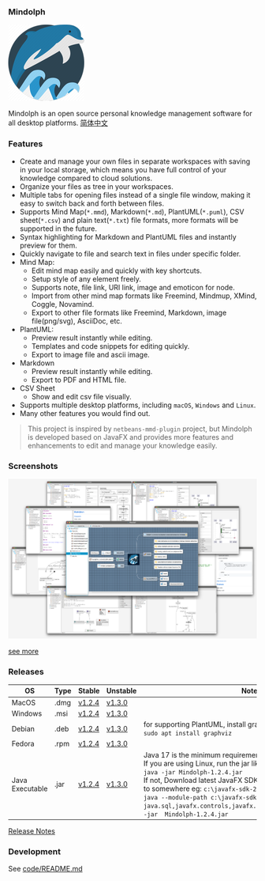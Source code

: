### Mindolph

![](./DemoWorkspace/app_30.png)

Mindolph is an open source personal knowledge management software for all desktop platforms. [简体中文](./docs/README_zh_CN.md)


### Features
* Create and manage your own files in separate workspaces with saving in your local storage, which means you have full control of your knowledge compared to cloud solutions.
* Organize your files as tree in your workspaces.
* Multiple tabs for opening files instead of a single file window, making it easy to switch back and forth between files.
* Supports Mind Map(`*.mmd`), Markdown(`*.md`), PlantUML(`*.puml`), CSV sheet(`*.csv`) and plain text(`*.txt`) file formats, more formats will be supported in the future.
* Syntax highlighting for Markdown and PlantUML files and instantly preview for them.
* Quickly navigate to file and search text in files under specific folder.
* Mind Map:
	* Edit mind map easily and quickly with key shortcuts.
	* Setup style of any element freely. 
	* Supports note, file link, URI link, image and emoticon for node.
	* Import from other mind map formats like Freemind, Mindmup, XMind, Coggle, Novamind.
	* Export to other file formats like Freemind, Markdown, image file(png/svg), AsciiDoc, etc.
* PlantUML:
	* Preview result instantly while editing.
	* Templates and code snippets for editing quickly.
	* Export to image file and ascii image.
* Markdown
	* Preview result instantly while editing.
	* Export to PDF and HTML file.
* CSV Sheet
	* Show and edit csv file visually.
* Supports multiple desktop platforms, including `macOS`, `Windows` and `Linux`.
* Many other features you would find out.

> This project is inspired by `netbeans-mmd-plugin` project, but Mindolph is developed based on JavaFX and provides more features and enhancements to edit and manage your knowledge easily.


### Screenshots
![](docs/main.png)

[see more](docs/screenshots.md)


### Releases

|OS|Type|Stable|Unstable|Note|
|----|----|----|----|----|
|MacOS|.dmg|[v1.2.4](https://github.com/mindolph/Mindolph/releases/download/v1.2.4/Mindolph-1.2.4.dmg)|[v1.3.0](https://github.com/mindolph/Mindolph/releases/download/v1.3.0/Mindolph-1.3.0.dmg)| |
|Windows|.msi|[v1.2.4](https://github.com/mindolph/Mindolph/releases/download/v1.2.4/Mindolph-1.2.4.msi)|[v1.3.0](https://github.com/mindolph/Mindolph/releases/download/v1.3.0/Mindolph-1.3.0.dmg)| |
|Debian|.deb|[v1.2.4](https://github.com/mindolph/Mindolph/releases/download/v1.2.4/Mindolph-1.2.4.deb)|[v1.3.0](https://github.com/mindolph/Mindolph/releases/download/v1.3.0/Mindolph-1.3.0.deb)|	for supporting PlantUML, install graphviz first:</br>  `sudo apt install graphviz`|
|Fedora|.rpm|[v1.2.4](https://github.com/mindolph/Mindolph/releases/download/v1.2.4/Mindolph-1.2.4.rpm)|[v1.3.0](https://github.com/mindolph/Mindolph/releases/download/v1.3.0/Mindolph-1.3.0.rpm)| |
|Java Executable|.jar|[v1.2.4](https://github.com/mindolph/Mindolph/releases/download/v1.2.4/Mindolph-1.2.4.jar)|[v1.3.0](https://github.com/mindolph/Mindolph/releases/download/v1.3.0/Mindolph-1.3.0.jar)| Java 17 is the minimum requirement to run this application. 	</br> If you are using Linux, run the jar like this:  </br> `java -jar Mindolph-1.2.4.jar`  </br> If not, Download latest JavaFX SDK for your platform and extract to somewhere eg: `c:\javafx-sdk-20`, run the jar file like this:   </br> `java --module-path c:\javafx-sdk-20\lib --add-modules  java.sql,javafx.controls,javafx.fxml,javafx.swing,javafx.web -jar  Mindolph-1.2.4.jar` |


[Release Notes](docs/release_notes.md)


### Development

See [code/README.md](code/README.md)
